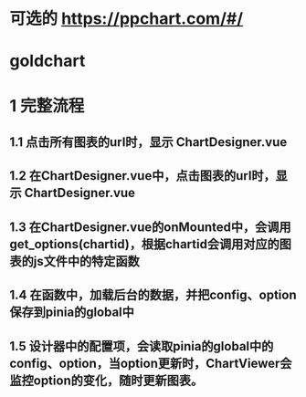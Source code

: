 # 可选的  https://ppchart.com/#/
# goldchart   
# 1 完整流程
## 1.1 点击所有图表的url时，显示 ChartDesigner.vue 
## 1.2 在ChartDesigner.vue中，点击图表的url时，显示 ChartDesigner.vue
## 1.3 在ChartDesigner.vue的onMounted中，会调用get_options(chartid)，根据chartid会调用对应的图表的js文件中的特定函数
## 1.4 在函数中，加载后台的数据，并把config、option保存到pinia的global中
## 1.5 设计器中的配置项，会读取pinia的global中的config、option，当option更新时，ChartViewer会监控option的变化，随时更新图表。
